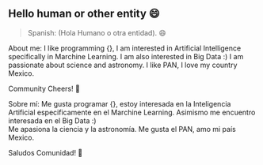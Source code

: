 ## Hello human or other entity :smile:

> Spanish: (Hola Humano o otra entidad). :smile: 


 About me: I like programming {}, I am interested in Artificial Intelligence specifically in Marchine Learning.
               I am also interested in Big Data :)
                    I am passionate about science and astronomy. I like PAN, I love my country Mexico.
                     
 Community Cheers! :wave:
                    
                    

Sobre mí: Me gusta programar {}, estoy interesada en la Inteligencia Artificial especificamente en el Marchine Learning. 
               Asimismo me encuentro interesada en el Big Data :)             
                    Me apasiona la ciencia y la astronomía. Me gusta el PAN, amo mi país Mexico. 
                                 
  Saludos Comunidad! :wave:
